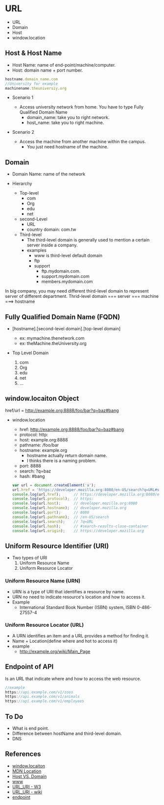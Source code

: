# URL
* URL
* Domain
* Host
* window.location


## Host & Host Name

* Host Name: name of end-point/machine/computer.
* Host: domain name + port number.

```js
hostname.domain_name.com
//University for example
machinename.theuniversiy.org
```

* Scenario 1
  * Access university network from home. You have to type Fully Qualified Domain Name
    * domain_name: take you to right network.
    * host_name: take you to right machine.

* Scenario 2
  * Access the machine from another machine within the campus.
    * You just need hostname of the machine.

## Domain
* Domain Name: name of the network

* Hierarchy
  * Top-level
    * com
    * Org
    * edu
    * net
  * second-Level
    * URL
    * country domain: com.tw
  * Third-level
    * The third-level domain is generally used to mention a certain server inside a company.
    * examples
      * www is third-level default domain
      * ftp
      * support
        * ftp.mydomain.com.
        * support.mydomain.com
        * members.mydomain.com

In big company, you may need different third-level domain to represent server of different department. Thrid-level domain === server === machine ===> hostname

## Fully Qualified Domain Name (FQDN)
* [hostname].[second-level domain].[top-level domain]
  * ex: mymachine.thenetwork.com
  * ex: theMachine.theUniversity.org

* Top Level Domain
  1. com
  2. Org
  3. edu
  4. net
  5. ...




## window.locaiton Object

href/url = http://example.org:8888/foo/bar?q=baz#bang

* window.location
  * href: http://example.org:8888/foo/bar?q=baz#bang
  * protocol: http:
  * host: example.org:8888
  * pathname: /foo/bar
  * hostname: example.org
    * hostname actually return domain name.
    * I thinks there is a naming problem.
  * port: 8888
  * search: ?q=baz
  * hash: #bang


  ```js
  var url = document.createElement('a');
  url.href = 'https://developer.mozilla.org:8080/en-US/search?q=URL#search-results-close-container';
  console.log(url.href);      // https://developer.mozilla.org:8080/en-US/search?q=URL#search-results-close-container
  console.log(url.protocol);  // https:
  console.log(url.host);      // developer.mozilla.org:8080
  console.log(url.hostname);  // developer.mozilla.org
  console.log(url.port);      // 8080
  console.log(url.pathname);  // /en-US/search
  console.log(url.search);    // ?q=URL
  console.log(url.hash);      // #search-results-close-container
  console.log(url.origin);    // https://developer.mozilla.org
  ```

## Uniform Resource Identifier (URI)
* Two types of URI
  1. Uniform Resource Name
  2. Uniform Resource Locator

### Uniform Resource Name (URN)
* URN is a type of URI that identifies a resource by name.
* URN no need to indicate resource's location and how to access it.  
* Example
  * International Standard Book Number (ISBN) system, ISBN 0-486-27557-4

### Uniform Resource Locator (URL)
* A URN identifies an item and a URL provides a method for finding it.
* Name + Location(define where and hot to access it)
* example
  * http://example.org/wiki/Main_Page


## Endpoint of API
Is an URL that indicate where and how to access the web resource.
```js
//example
https://api.example.com/v1/zoos
https://api.example.com/v1/animals
https://api.example.com/v1/employees
```

## To Do
* What is end point.
* Difference between hostName and third-level domain.
* DNS

## References
* [window.locaiton](http://bl.ocks.org/abernier/3070589)
* [MDN Location](https://developer.mozilla.org/en-US/docs/Web/API/Location)
* [Host VS. Domain](https://superuser.com/questions/59093/difference-between-host-name-and-domain-name/59094)
* [www](https://www.youtube.com/watch?v=J8hzJxb0rpc)
* [URL_URI - W3](https://www.w3.org/TR/uri-clarification/#uri-partitioning)
* [URL_URI - wiki](https://en.wikipedia.org/wiki/Uniform_Resource_Identifier)
* [endpoint](http://www.ruanyifeng.com/blog/2014/05/restful_api.html)
